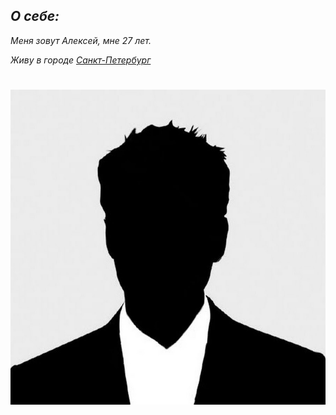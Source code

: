 ## _О себе:_
_Меня зовут Алексей, мне 27 лет._

_Живу в городе [Санкт-Петербург](https://ru.wikipedia.org/wiki/Санкт-Петербург)_

# ![](photo.jpg)